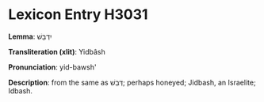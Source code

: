 # Lexicon Entry H3031

**Lemma**: יִדְבָּשׁ

**Transliteration (xlit)**: Yidbâsh

**Pronunciation**: yid-bawsh'

**Description**:
from the same as דְּבַשׁ; perhaps honeyed; Jidbash, an Israelite; Idbash.
